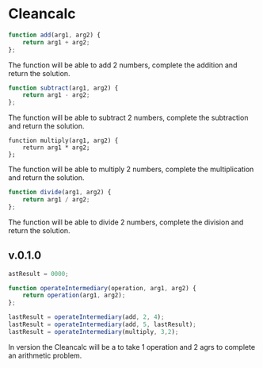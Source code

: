 # Cleancalc


```javascript
function add(arg1, arg2) {
	return arg1 + arg2;
};
```
  The function will be able to add 2 numbers, complete the addition and return the solution. 

```javascript
function subtract(arg1, arg2) {
	return arg1 - arg2;
};
```
  The function will be able to subtract 2 numbers, complete the subtraction and return the solution.

```javascriptS
function multiply(arg1, arg2) {
	return arg1 * arg2;
};
```
The function will be able to multiply 2 numbers, complete the multiplication and return the solution.

```javascript
function divide(arg1, arg2) {
	return arg1 / arg2;
};
```
  The function will be able to divide 2 numbers, complete the division and return the solution.

 v.0.1.0 
---
```javascript
astResult = 0000;

function operateIntermediary(operation, arg1, arg2) {
	return operation(arg1, arg2);
};

lastResult = operateIntermediary(add, 2, 4);
lastResult = operateIntermediary(add, 5, lastResult);
lastResult = operateIntermediary(multiply, 3,2);
```
In version the Cleancalc will be a to take 1 operation and 2 agrs to complete an arithmetic problem. 